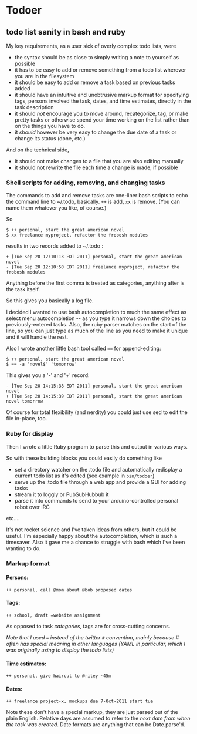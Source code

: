 # Todoer
## todo list sanity in bash and ruby

My key requirements, as a user sick of overly complex todo lists, were

- the syntax should be as close to simply writing a note to yourself as possible
- it has to be easy to add or remove something from a todo list wherever you are in the filesystem
- it should be easy to add or remove a task based on previous tasks added
- it should have an intuitive and unobtrusive markup format for specifying tags, persons involved the task, dates, and time estimates, directly in the task description
- it should _not_ encourage you to move around, recategorize, tag, or make pretty tasks or otherwise spend your time working on the list rather than on the things you have to do.
- it _should_ however be very easy to change the due date of a task or change its status (done, etc.) 

And on the technical side,

- it should not make changes to a file that you are also editing manually
- it should not rewrite the file each time a change is made, if possible

### Shell scripts for adding, removing, and changing tasks

The commands to add and remove tasks are one-liner bash scripts to echo the command line to ~/.todo, basically. `++` is add, `xx` is remove. (You can name them whatever you like, of course.)

So
    
    $ ++ personal, start the great american novel
    $ xx freelance myproject, refactor the frobosh modules

results in two records added to ~/.todo :

    + [Tue Sep 20 12:10:13 EDT 2011] personal, start the great american novel
    - [Tue Sep 20 12:10:50 EDT 2011] freelance myproject, refactor the frobosh modules

Anything before the first comma is treated as categories, anything after is the task itself.

So this gives you basically a log file. 

I decided I wanted to use bash autocompletion to much the same effect as select menu autocompletion -- as you type it narrows down the choices to previously-entered tasks. Also, the ruby parser matches on the start of the line, so you can just type as much of the line as you need to make it unique and it will handle the rest.

Also I wrote another little bash tool called `==` for append-editing:

    $ ++ personal, start the great american novel
    $ == -a 'novel$' 'tomorrow'

This gives you a '-' and '+' record:

    - [Tue Sep 20 14:15:38 EDT 2011] personal, start the great american novel
    + [Tue Sep 20 14:15:39 EDT 2011] personal, start the great american novel tomorrow

Of course for total flexibility (and nerdity) you could just use sed to edit the file in-place, too.

### Ruby for display

Then I wrote a little Ruby program to parse this and output in various ways.

So with these building blocks you could easily do something like 

- set a directory watcher on the .todo file and automatically redisplay a current todo list as it's edited (see example in `bin/todoer`)
- serve up the .todo file through a web app and provide a GUI for adding tasks
- stream it to loggly or PubSubHubbub it
- parse it into commands to send to your arduino-controlled personal robot over IRC

etc....

It's not rocket science and I've taken ideas from others, but it could be useful. I'm especially happy about the autocompletion, which is such a timesaver. Also it gave me a chance to struggle with bash which I've been wanting to do.

### Markup format

#### Persons: 

    ++ personal, call @mom about @bob proposed dates
    
#### Tags: 

    ++ school, draft =website assignment

As opposed to task _categories_, tags are for cross-cutting concerns.

_Note that I used `=` instead of the twitter `#` convention, mainly because # often has special meaning in other languages (YAML in particular, which I was originally using to display the todo lists)_

    
#### Time estimates: 

    ++ personal, give haircut to @riley ~45m
    
#### Dates: 

    ++ freelance project-x, mockups due 7-Oct-2011 start tue 
    
Note these don't have a special markup, they are just parsed out of the plain English. Relative days are assumed to refer to the _next date from when the task was created_. Date formats are anything that can be Date.parse'd.
